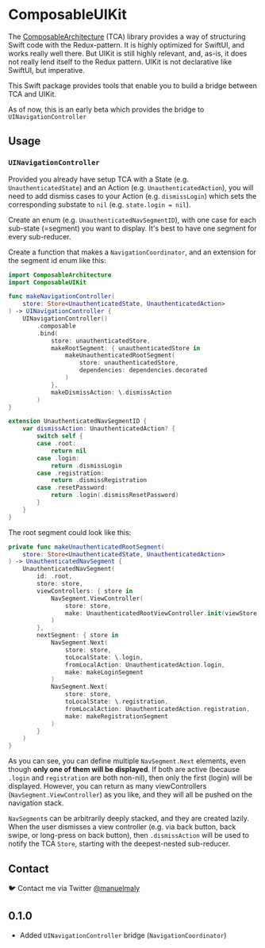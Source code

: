 # ComposableUIKit

The [ComposableArchitecture](https://github.com/pointfreeco/swift-composable-architecture) (TCA) library provides a way of structuring Swift code with the Redux-pattern. It is highly optimized for SwiftUI, and works really well there. But UIKit is still highly relevant, and, as-is, it does not really lend itself to the Redux pattern. UIKit is not declarative like SwiftUI, but imperative. 

This Swift package provides tools that enable you to build a bridge between TCA and UIKit.

As of now, this is an early beta which provides the bridge to `UINavigationController`

## Usage

### `UINavigationController`

Provided you already have setup TCA with a State (e.g. `UnauthenticatedState`) and an Action (e.g. `UnauthenticatedAction`), you will need to add dismiss cases to your Action (e.g. `dismissLogin`) which sets the corresponding substate to `nil` (e.g. `state.login = nil`).

Create an enum (e.g. `UnauthenticatedNavSegmentID`), with one case for each sub-state (=segment) you want to display. It's best to have one segment for every sub-reducer.

Create a function that makes a `NavigationCoordinator`, and an extension for the segment id enum like this: 

```swift
import ComposableArchitecture
import ComposableUIKit

func makeNavigationController(
    store: Store<UnauthenticatedState, UnauthenticatedAction>
) -> UINavigationController {
    UINavigationController()
        .composable
        .bind(
            store: unauthenticatedStore,
            makeRootSegment: { unauthenticatedStore in
                makeUnauthenticatedRootSegment(
                    store: unauthenticatedStore,
                    dependencies: dependencies.decorated
                )
            },
            makeDismissAction: \.dismissAction
        )
}

extension UnauthenticatedNavSegmentID {
    var dismissAction: UnauthenticatedAction? {
        switch self {
        case .root:
            return nil
        case .login:
            return .dismissLogin
        case .registration:
            return .dismissRegistration
        case .resetPassword:
            return .login(.dismissResetPassword)
        }
    }
}
```

The root segment could look like this:

```swift
private func makeUnauthenticatedRootSegment(
    store: Store<UnauthenticatedState, UnauthenticatedAction>
) -> UnauthenticatedNavSegment {
    UnauthenticatedNavSegment(
        id: .root,
        store: store,
        viewControllers: { store in
            NavSegment.ViewController(
                store: store,
                make: UnauthenticatedRootViewController.init(viewStore:)
            )
        },
        nextSegment: { store in
            NavSegment.Next(
                store: store,
                toLocalState: \.login,
                fromLocalAction: UnauthenticatedAction.login,
                make: makeLoginSegment
            )
            NavSegment.Next(
                store: store,
                toLocalState: \.registration,
                fromLocalAction: UnauthenticatedAction.registration,
                make: makeRegistrationSegment
            )
        }
    )
}

```

As you can see, you can define multiple `NavSegment.Next` elements, even though **only one of them will be displayed**. If both are active (because `.login` and `registration` are both non-nil), then only the first (login) will be displayed. 
However, you can return as many viewControllers (`NavSegment.ViewController`) as you like, and they will all be pushed on the navigation stack.

`NavSegment`s can be arbitrarily deeply stacked, and they are created lazily. When the user dismisses a view controller (e.g. via back button, back swipe, or long-press on back button), then  `.dismissAction` will be used to notify the TCA `Store`, starting with the deepest-nested sub-reducer.

## Contact

🐦 Contact me via Twitter [@manuelmaly](https://twitter.com/manuelmaly)

## 0.1.0

- Added `UINavigationController` bridge (`NavigationCoordinator`)
